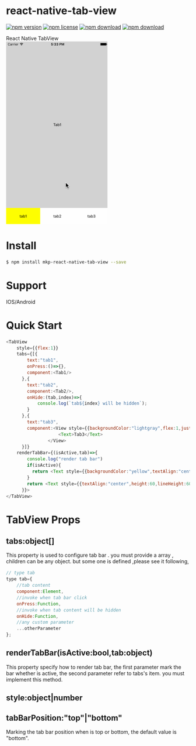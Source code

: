 # react-native-tab-view

<!-- badge -->
[![npm version](https://img.shields.io/npm/v/mkp-react-native-tab-view.svg)](https://www.npmjs.com/package/mkp-react-native-tab-view)
[![npm license](https://img.shields.io/npm/l/mkp-react-native-tab-view.svg)](https://www.npmjs.com/package/mkp-react-native-tab-view)
[![npm download](https://img.shields.io/npm/dm/mkp-react-native-tab-view.svg)](https://www.npmjs.com/package/mkp-react-native-tab-view)
[![npm download](https://img.shields.io/npm/dt/mkp-react-native-tab-view.svg)](https://www.npmjs.com/package/mkp-react-native-tab-view)
<!-- endbadge -->

React Native TabView<br/>
<img src="https://raw.githubusercontent.com/MonkeyKingPlus/react-native-tab-view/master/test/screenshot/react-native-tab-view-demo.gif"/>

# Install
```bash
$ npm install mkp-react-native-tab-view --save
```

# Support
IOS/Android

# Quick Start
```javascript
<TabView
    style={{flex:1}}
    tabs={[{
        text:"tab1",
        onPress:()=>{},
        component:<Tab1/>
      },{
        text:"tab2",
        component:<Tab2/>,
        onHide:(tab,index)=>{
        	console.log(`tab${index} will be hidden`);
        }
      },{
        text:"tab3",
        component:<View style={{backgroundColor:"lightgray",flex:1,justifyContent:"center",alignItems:"center"}}>
                    <Text>Tab3</Text>
                </View>
      }]}
    renderTabBar={(isActive,tab)=>{
        console.log("render tab bar")
        if(isActive){
          return <Text style={{backgroundColor:"yellow",textAlign:"center",height:60,lineHeight:60}}>{tab.text}</Text>
        }
        return <Text style={{textAlign:"center",height:60,lineHeight:60}}>{tab.text}</Text>
      }}>
</TabView>
```
# TabView Props
## tabs:object[]
This property is used to configure tab bar . you must provide a array , children can be any object. but some one is defined ,please see it following,
```javascript
// type tab
type tab={
	//tab content
	component:Element,
	//invoke when tab bar click
	onPress:Function,
	//invoke when tab content will be hidden
	onHide:Function,
	//any custom parameter
	...otherParameter
};
```
## renderTabBar(isActive:bool,tab:object)
This property specify how to render tab bar, the first parameter mark the bar whether is active, the second parameter refer to tabs's item.
you must implement this method.
## style:object|number
## tabBarPosition:"top"|"bottom"
Marking the tab bar position when is top or bottom, the default value is "bottom".
